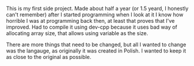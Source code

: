 This is my first side project. Made about half a year (or 1.5 yeard, I honestly can't remember) after I started programming
when I look at it I know how horrible I was at programming back then, at least that proves that I've improved.
Had to compile it using dev-cpp because it uses bad way of allocating array size, that allows using variable as the size.

There are more things that need to be changed, but all I wanted to change was the langauge, as originally it was created in Polish. I wanted to keep it as close to the original as possible.
